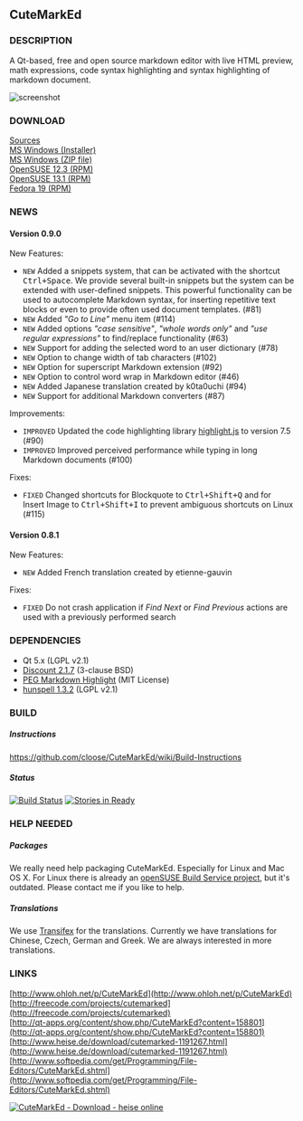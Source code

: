 ## CuteMarkEd

### DESCRIPTION

A Qt-based, free and open source markdown editor with live HTML preview, math expressions, code syntax highlighting and syntax highlighting of markdown document.

![screenshot](http://cloose.github.io/CuteMarkEd/images/screenshot_06.png)

### DOWNLOAD

[Sources](https://github.com/cloose/CuteMarkEd/archive/v0.9.0.tar.gz)  
[MS Windows (Installer)](https://github.com/cloose/CuteMarkEd/releases/download/v0.9.0/cutemarked-0.9.0.msi)  
[MS Windows (ZIP file)](https://github.com/cloose/CuteMarkEd/releases/download/v0.9.0/cutemarked-0.9.0.zip)  
[OpenSUSE 12.3 (RPM)](https://build.opensuse.org/project/show?project=home%3Acloose1974)  
[OpenSUSE 13.1 (RPM)](https://build.opensuse.org/project/show?project=home%3Acloose1974)  
[Fedora 19 (RPM)](https://build.opensuse.org/project/show?project=home%3Acloose1974)  

### NEWS

#### Version 0.9.0

New Features:

* `NEW` Added a snippets system, that can be activated with the shortcut <kbd>Ctrl+Space</kbd>. We provide several built-in snippets but the system can be extended with user-defined snippets. This powerful functionality can be used to autocomplete Markdown syntax, for inserting repetitive text blocks or even to provide often used document templates. (#81)
* `NEW` Added _"Go to Line"_ menu item (#114)
* `NEW` Added options _"case sensitive"_, _"whole words only"_ and _"use regular expressions"_ to find/replace functionality (#63)
* `NEW` Support for adding the selected word to an user dictionary (#78)
* `NEW` Option to change width of tab characters (#102)
* `NEW` Option for superscript Markdown extension (#92)
* `NEW` Option to control word wrap in Markdown editor (#46)
* `NEW` Added Japanese translation created by k0ta0uchi (#94)
* `NEW` Support for additional Markdown converters (#87)

Improvements:

* `IMPROVED` Updated the code highlighting library [highlight.js](http://highlightjs.org/) to version 7.5 (#90)
* `IMPROVED` Improved perceived performance while typing in long Markdown documents (#100)

Fixes:

* `FIXED` Changed shortcuts for Blockquote to <kbd>Ctrl+Shift+Q</kbd> and for Insert Image to <kbd>Ctrl+Shift+I</kbd> to prevent ambiguous shortcuts on Linux (#115)

#### Version 0.8.1

New Features:

* `NEW` Added French translation created by etienne-gauvin

Fixes:

* `FIXED` Do not crash application if *Find Next* or *Find Previous* actions are used with a previously performed search


### DEPENDENCIES

* Qt 5.x (LGPL v2.1)
* [Discount 2.1.7](http://www.pell.portland.or.us/~orc/Code/discount/) (3-clause BSD)
* [PEG Markdown Highlight](http://hasseg.org/peg-markdown-highlight/) (MIT License)
* [hunspell 1.3.2](http://hunspell.sourceforge.net/) (LGPL v2.1)

### BUILD

##### Instructions

https://github.com/cloose/CuteMarkEd/wiki/Build-Instructions

##### Status

[![Build Status](https://travis-ci.org/cloose/CuteMarkEd.png)](https://travis-ci.org/cloose/CuteMarkEd)
[![Stories in Ready](https://badge.waffle.io/cloose/CuteMarkEd.png?label=ready)](https://waffle.io/cloose/CuteMarkEd)

### HELP NEEDED

##### Packages

We really need help packaging CuteMarkEd. Especially for Linux and Mac OS X. For Linux there is already an [openSUSE Build Service project](https://build.opensuse.org/package/show/home:cloose1974/CuteMarkEd), but it's outdated. Please contact me if you like to help.

##### Translations

We use [Transifex](https://www.transifex.com/projects/p/cutemarked) for the translations. Currently we have translations for Chinese, Czech, German and Greek. We are always interested in more translations.


### LINKS

[http://www.ohloh.net/p/CuteMarkEd](http://www.ohloh.net/p/CuteMarkEd)  
[http://freecode.com/projects/cutemarked](http://freecode.com/projects/cutemarked)  
[http://qt-apps.org/content/show.php/CuteMarkEd?content=158801](http://qt-apps.org/content/show.php/CuteMarkEd?content=158801)  
[http://www.heise.de/download/cutemarked-1191267.html](http://www.heise.de/download/cutemarked-1191267.html)  
[http://www.softpedia.com/get/Programming/File-Editors/CuteMarkEd.shtml](http://www.softpedia.com/get/Programming/File-Editors/CuteMarkEd.shtml)

[![CuteMarkEd - Download - heise online](http://www.heise.de/software/icons/download_logo1.png)](http://www.heise.de/download/cutemarked-1191267.html)
